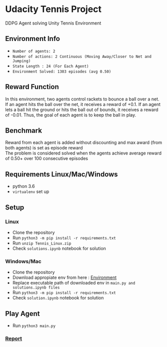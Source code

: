 # Udacity Tennis Project
DDPG Agent solving Unity Tennis Environment

## Environment Info

- `Number of agents: 2`<br>
- `Number of actions: 2 Continuous (Moving Away/Closer to Net and Jumping)`<br>
- `State Length : 24 (For Each Agent)` <br>
- `Environment Solved: 1303 episodes (avg 0.50)`

## Reward Function
In this environment, two agents control rackets to bounce a ball over a net. If an agent hits the ball over the net, it receives a reward of +0.1. If an agent lets a ball hit the ground or hits the ball out of bounds, it receives a reward of -0.01. Thus, the goal of each agent is to keep the ball in play.

## Benchmark 
Reward from each agent is added without discounting and max award (from both agents) is set as episode reward<br>
The problem is considered solved when the agents achieve average reward of 0.50+ over 100 consecutive episodes


## Requirements Linux/Mac/Windows

- python 3.6
- `virtualenv` set up

## Setup
### Linux

- Clone the repository
- Run `python3 -m pip install -r requirements.txt`
- Run `unzip Tennis_Linux.zip`
- Check `solutions.ipynb` notebook for solution

### Windows/Mac

- Clone the repository
- Download appropiate env from here : [Environment](https://github.com/udacity/deep-reinforcement-learning/tree/master/p3_collab-compet#getting-started)
- Replace executable path of downloaded env in `main.py and solutions.ipynb files`
- Run `python3 -m pip install -r requirements.txt`
- Check `solution.ipynb` notebook for solution

## Play Agent

- Run `python3 main.py`

### [Report](./report.md)
